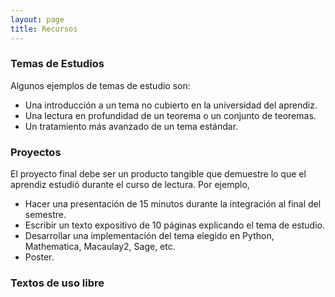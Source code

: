 ```yaml
---
layout: page
title: Recursos
---
```

### Temas de Estudios
Algunos ejemplos de temas de estudio son:
<ul>
    <li>Una introducción a un tema no cubierto en la universidad del aprendiz.</li>
    <li>Una lectura en profundidad de un teorema o un conjunto de teoremas.</li>
    <li>Un tratamiento más avanzado de un tema estándar.</li>
</ul>

### Proyectos
El proyecto final debe ser un producto tangible que demuestre lo que el aprendiz estudió durante el curso de lectura. Por ejemplo,
<ul>
    <li>Hacer una presentación de  15 minutos durante la integración al final del semestre.</li>
    <li>Escribir un texto expositivo de 10 páginas explicando el tema de estudio.</li>
    <li>Desarrollar una implementación del tema elegido en Python, Mathematica, Macaulay2, Sage, etc.</li>
    <li>Poster.</li>
</ul>

### Textos de uso libre